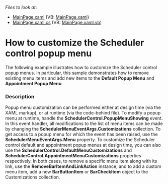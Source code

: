 <!-- default file list -->
*Files to look at*:

* [MainPage.xaml](./CS/SilverlightApplication1/MainPage.xaml) (VB: [MainPage.xaml](./VB/SilverlightApplication1/MainPage.xaml))
* [MainPage.xaml.cs](./CS/SilverlightApplication1/MainPage.xaml.cs) (VB: [MainPage.xaml.vb](./VB/SilverlightApplication1/MainPage.xaml.vb))
<!-- default file list end -->
# How to customize the Scheduler control popup menu


<p>The following example illustrates how to customize the Scheduler control popup menus. In particular, this sample demonstrates how to remove existing menu items and add new items to the <strong>Default Popup Menu</strong> and <strong>Appointment Popup Menu</strong>.</p>


<h3>Description</h3>

<p>Popup menu customization can be performed either at design time (via the XAML markup), or at runtime (via the code-behind file). To modify a popup menu at runtime, handle the <strong>SchedulerControl.PopupMenuShowing</strong> event. In this event handler, all modifications to the list of menu items can be made by changing the <strong>SchedulerMenuEventArgs.Customizations</strong> collection. To get access to a popup menu for which the event has been raised, use the <strong>SchedulerMenuEventArgs.Menu</strong> property. To customize the Scheduler control default and appointment popup menus at design time, you can also use the <strong>SchedulerControl.DefaultMenuCustomizations</strong> and <strong>SchedulerControl.AppointmentMenuCustomizations</strong> properties respectively. In both cases, to remove a specific menu item along with its link, use the <strong>RemoveBarItemAndLinkAction</strong> instance, and to add a custom menu item, add a new <strong>BarButtonItem</strong> or <strong>BarCheckItem</strong> object to the Customizations collection.</p>

<br/>



